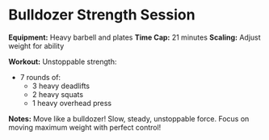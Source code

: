 # Bulldozer Strength Session

**Equipment:** Heavy barbell and plates
**Time Cap:** 21 minutes
**Scaling:** Adjust weight for ability

**Workout:**
Unstoppable strength:
- 7 rounds of:
  - 3 heavy deadlifts
  - 2 heavy squats
  - 1 heavy overhead press

**Notes:** Move like a bulldozer! Slow, steady, unstoppable force. Focus on moving maximum weight with perfect control!